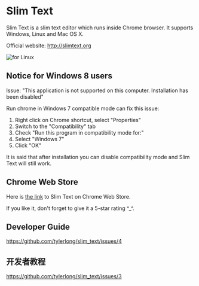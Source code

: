 # Slim Text

Slim Text is a slim text editor which runs inside Chrome browser. It supports Windows, Linux and Mac OS X.

Official website: http://slimtext.org

![for Linux](http://slimtext.org/images/linux.png)



## Notice for Windows 8 users

Issue: "This application is not supported on this computer. Installation has been disabled"

Run chrome in Windows 7 compatible mode can fix this issue:

1. Right click on Chrome shortcut, select "Properties"
2. Switch to the "Compatibility" tab
3. Check "Run this program in compatibility mode for:"
4. Select "Windows 7"
5. Click "OK"

It is said that after installation you can disable compatibility mode and Slim Text will still work.



## Chrome Web Store

Here is [the link](https://chrome.google.com/webstore/detail/slim-text/efgpjeojnoblodlofkhmhgghdfadmeoc) to Slim Text on Chrome Web Store.

If you like it, don't forget to give it a 5-star rating ^_^.



## Developer Guide

https://github.com/tylerlong/slim_text/issues/4



## 开发者教程

https://github.com/tylerlong/slim_text/issues/3
